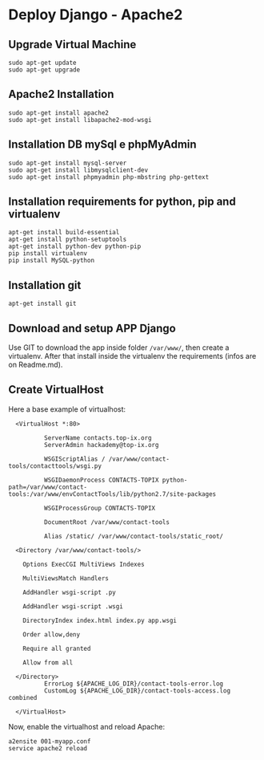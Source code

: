# Deploy Django - Apache2

## Upgrade Virtual Machine

```
sudo apt-get update
sudo apt-get upgrade
```

## Apache2 Installation

```
sudo apt-get install apache2
sudo apt-get install libapache2-mod-wsgi
```

## Installation DB mySql e phpMyAdmin

```
sudo apt-get install mysql-server
sudo apt-get install libmysqlclient-dev
sudo apt-get install phpmyadmin php-mbstring php-gettext
```

## Installation requirements for python, pip and virtualenv

```
apt-get install build-essential
apt-get install python-setuptools
apt-get install python-dev python-pip
pip install virtualenv
pip install MySQL-python
```

## Installation git

```
apt-get install git
```

## Download and setup APP Django

Use GIT to download the app inside folder `/var/www/`, then create a virtualenv. 
After that install inside the virtualenv the requirements (infos are on Readme.md).


## Create VirtualHost

Here a base example of virtualhost:

```
  <VirtualHost *:80>

          ServerName contacts.top-ix.org
          ServerAdmin hackademy@top-ix.org

          WSGIScriptAlias / /var/www/contact-tools/contacttools/wsgi.py

          WSGIDaemonProcess CONTACTS-TOPIX python-path=/var/www/contact-tools:/var/www/envContactTools/lib/python2.7/site-packages

          WSGIProcessGroup CONTACTS-TOPIX

          DocumentRoot /var/www/contact-tools

          Alias /static/ /var/www/contact-tools/static_root/

  <Directory /var/www/contact-tools/>

    Options ExecCGI MultiViews Indexes

    MultiViewsMatch Handlers

    AddHandler wsgi-script .py

    AddHandler wsgi-script .wsgi

    DirectoryIndex index.html index.py app.wsgi

    Order allow,deny

    Require all granted

    Allow from all

  </Directory>
          ErrorLog ${APACHE_LOG_DIR}/contact-tools-error.log
          CustomLog ${APACHE_LOG_DIR}/contact-tools-access.log combined

  </VirtualHost>
```

Now, enable the virtualhost and reload Apache:

```
a2ensite 001-myapp.conf
service apache2 reload
```

